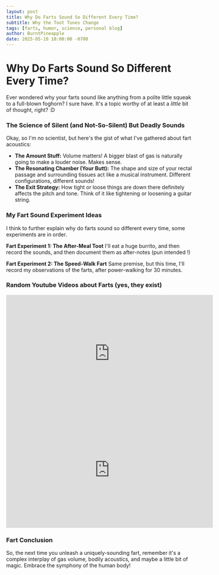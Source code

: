 ```yaml
---
layout: post
title: Why Do Farts Sound So Different Every Time?
subtitle: Why the Toot Tunes Change
tags: [farts, humor, science, personal blog]
author: BurntPineapple
date: 2025-05-10 10:00:00 -0700
---
```


# Why Do Farts Sound So Different Every Time?

Ever wondered why your farts sound like anything from a polite little squeak to a full-blown foghorn? I sure have. It's a topic worthy of at least a *little* bit of thought, right? :D

### The Science of Silent (and Not-So-Silent) But Deadly Sounds

Okay, so I'm no scientist, but here's the gist of what I've gathered about fart acoustics:

*   **The Amount Stuff:** Volume matters! A bigger blast of gas is naturally going to make a louder noise. Makes sense.
*   **The Resonating Chamber (Your Butt):** The shape and size of your rectal passage and surrounding tissues act like a musical instrument. Different configurations, different sounds!
*   **The Exit Strategy:** How tight or loose things are down there definitely affects the pitch and tone. Think of it like tightening or loosening a guitar string.

### My Fart Sound Experiment Ideas

I think to further explain why do farts sound so different every time, some experiments are in order.

**Fart Experiment 1: The After-Meal Toot**
I'll eat a huge burrito, and then record the sounds, and then document them as after-notes (pun intended !)

**Fart Experiment 2: The Speed-Walk Fart**
Same premise, but this time, I'll record my observations of the farts, after power-walking for 30 minutes.

### Random Youtube Videos about Farts (yes, they exist)

<iframe width="560" height="315" src="https://www.youtube.com/embed/oG1JDdPpmPs" title="YouTube video player" frameborder="0" allow="accelerometer; autoplay; clipboard-write; encrypted-media; gyroscope; picture-in-picture; web-share" allowfullscreen></iframe>

<iframe width="560" height="315" src="https://www.youtube.com/embed/dYVvQTFjZeQ" title="YouTube video player" frameborder="0" allow="accelerometer; autoplay; clipboard-write; encrypted-media; gyroscope; picture-in-picture; web-share" allowfullscreen></iframe>

### Fart Conclusion

So, the next time you unleash a uniquely-sounding fart, remember it's a complex interplay of gas volume, bodily acoustics, and maybe a little bit of magic. Embrace the symphony of the human body!
